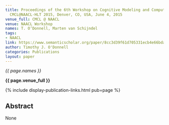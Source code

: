 ```yaml
---
title: Proceedings of the 6th Workshop on Cognitive Modeling and Computational Linguistics,
  CMCL@NAACL-HLT 2015, Denver, CO, USA, June 4, 2015
venue_full: CMCL @ NAACL
venue: NAACL Workshop
names: T. O’Donnell, Marten van Schijndel
tags:
- NAACL
link: https://www.semanticscholar.org/paper/8cc3d39f61d705331ecb4e66bda9b38e424c8f72
author: Timothy J. O'Donnell
categories: Publications
layout: paper
---
```


*{{ page.names }}*

**{{ page.venue_full }}**

{% include display-publication-links.html pub=page %}

## Abstract

None